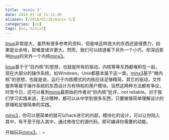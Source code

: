```yaml
---
title: 'minix 3'
date: 2016-01-18 11:12:36
aliases: [/2016/01/18/minix-3/]
categories: [os]
tags: [os, minix3]
---
```


[linux](https://github.com/torvalds/linux)非常庞大，虽然有很多参考的资料，但是啃这样庞大的东西还是很费力，如果是业余啃，那难度或许更大。然而，我们可以绕道看下另外一个小巧，却深远影响[linux](https://github.com/torvalds/linux)的另外一个内核[minx3](https://github.com/minix3/minix)。  

[linux](https://github.com/torvalds/linux)基于于“巨内核”的思想，也就是所有的驱动，内核等等东西都堆积在一起，现在大部分的操作系统，如Windows，Unix都基本属于这一类。[minx3](https://github.com/minix3/minix)基于“微内核”的思想，也就是说，运行于内核模式的内核应该足够精简，其它的驱动，文件服务等属于操作系统的东西设计为有特权的用户模块。当然这两种方法都有争议，时至今日，还可以看到[minix](http://www.minix3.org/index.html)最原始的作者对“巨内核”批评，not reliable。对于我们学习实践来说，无论哪种，都可以从中学到很多东西，只要做够简单理解设计的原理和足够简单的实践。    

[minx3](https://github.com/minix3/minix)，你可以很简单的就可以hack进它的内部，模块化的设计，可以让你陷入其中，有不至于陷入其中，通过修改它的源代码，即可编译你需要的动能。     

开始玩玩[minx3](https://github.com/minix3/minix)。：~

